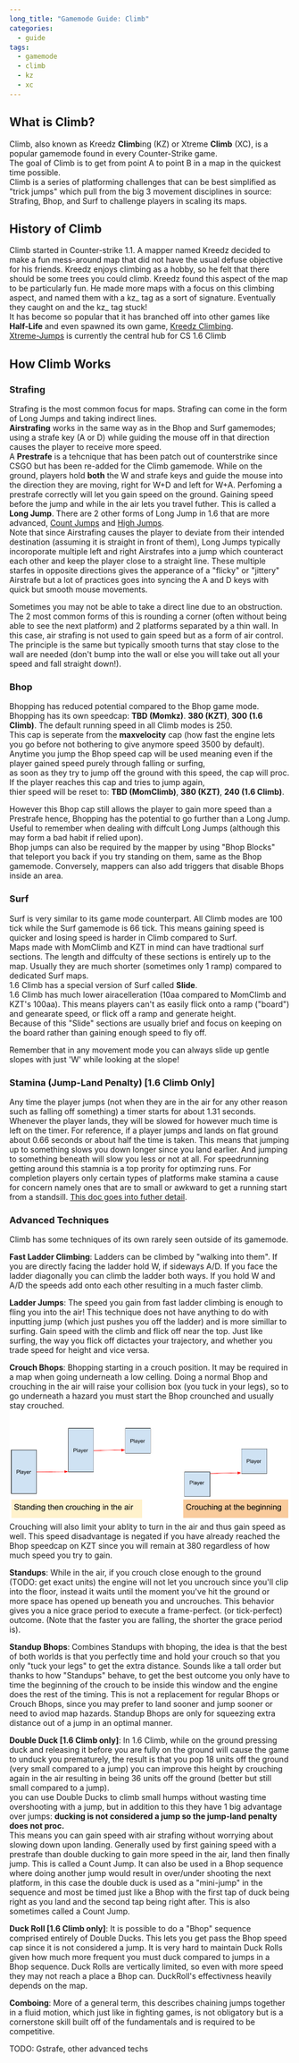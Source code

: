 ```yaml
---
long_title: "Gamemode Guide: Climb"
categories:
  - guide
tags:
  - gamemode
  - climb
  - kz
  - xc
---
```


## What is Climb?

Climb, also known as Kreedz **Climb**ing (KZ) or Xtreme **Climb** (XC), is a popular gamemode found in every Counter-Strike game.   
The goal of Climb is to get from point A to point B in a map in the quickest time possible.  
Climb is a series of platforming challenges that can be best simplified as "trick jumps" which pull from the big 3 movement disciplines in source:  
Strafing, Bhop, and Surf to challenge players in scaling its maps.

## History of Climb

Climb started in Counter-strike 1.1. A mapper named Kreedz decided to make a fun mess-around map that did not have the usual defuse objective for his friends. Kreedz enjoys climbing as a hobby, so he felt that there should be some trees you could climb. Kreedz found this aspect of the map to be particularly fun. He made more maps with a focus on this climbing aspect, and named them with a kz_ tag as a sort of signature. Eventually they caught on and the kz_ tag stuck!  
It has become so popular that it has branched off into other games like **Half-Life** and even spawned its own game, [Kreedz Climbing](https://store.steampowered.com/app/626680/Kreedz_Climbing/).  
[Xtreme-Jumps](https://xtreme-jumps.eu/news.php) is currently the central hub for CS 1.6 Climb

## How Climb Works

### Strafing

Strafing is the most common focus for maps. Strafing can come in the form of Long Jumps and taking indirect lines.  
**Airstrafing** works in the same way as in the Bhop and Surf gamemodes; using a strafe key (A or D) while guiding the mouse off in that direction causes the player to receive more speed.  
A **Prestrafe** is a tehcnique that has been patch out of counterstrike since CSGO but has been re-added for the Climb gamemode. While on the ground, players hold **both** the W and strafe keys and guide the mouse into the direction they are moving, right for W+D and left for W+A. Perfoming a prestrafe correctly will let you gain speed on the ground. Gaining speed before the jump and while in the air lets you travel futher. This is called a **Long Jump**. There are 2 other forms of Long Jump in 1.6 that are more advanced, [Count Jumps](https://kz-rush.com/en/page/countjump-physics) and [High Jumps](https://kz-rush.com/page/highjump-physics).  
Note that since Airstrafing causes the player to deviate from their intended destination (assuming it is straight in front of them), Long Jumps typically incoroporate multiple left and right Airstrafes into a jump which counteract each other and keep the player close to a straight line. These multiple starfes in opposite directions gives the apperance of a "flicky" or "jittery" Airstrafe but a lot of practices goes into syncing the A and D keys with quick but smooth mouse movements.

Sometimes you may not be able to take a direct line due to an obstruction.  
The 2 most common forms of this is rounding a corner (often without being able to see the next platform) and 2 platforms separated by a thin wall.
In this case, air strafing is not used to gain speed but as a form of air control. The principle is the same but typically smooth turns that stay close to the wall are needed (don't bump into the wall or else you will take out all your speed and fall straight down!).  

### Bhop

Bhopping has reduced potential compared to the Bhop game mode.  
Bhopping has its own speedcap: **TBD (Momkz)**.      **380 (KZT)**,      **300 (1.6 Climb)**. The default running speed in all Climb modes is 250.  
This cap is seperate from the **maxvelocity** cap (how fast the engine lets you go before not bothering to give anymore speed 3500 by default).  
Anytime you jump the Bhop speed cap will be used meaning even if the player gained speed purely through falling or surfing,  
as soon as they try to jump off the ground with this speed, the cap will proc. If the player reaches this cap and tries to jump again,  
thier speed will be reset to:  **TBD (MomClimb)**,     **380 (KZT)**,       **240 (1.6 Climb)**. 

However this Bhop cap still allows the player to gain more speed than a Prestrafe hence, Bhopping has the potential to go further than a Long Jump. Useful to remember when dealing with diffcult Long Jumps (although this may form a bad habit if relied upon).  
Bhop jumps can also be required by the mapper by using "Bhop Blocks" that teleport you back if you try standing on them, same as the Bhop gamemode. Conversely, mappers can also add triggers that disable Bhops inside an area.  

### Surf

Surf is very similar to its game mode counterpart. All Climb modes are 100 tick while the Surf gamemode is 66 tick. This means gaining speed is quicker and losing speed is harder in Climb compared to Surf.  
Maps made with MomClimb and KZT in mind can have tradtional surf sections. The length and diffculty of these sections is entirely up to the map. Usually they are much shorter (sometimes only 1 ramp) compared to dedicated Surf maps.  
1.6 Climb has a special version of Surf called **Slide**.  
1.6 Climb has much lower airacelleration  (10aa compared to MomClimb and KZT's 100aa). This means players can't as easily flick onto a ramp ("board") and genearate speed, or flick off a ramp and generate height.    
Because of this "Slide" sections are usually brief and focus on keeping on the board rather than gaining enough speed to fly off.

Remember that in any movement mode you can always slide up gentle slopes with just 'W' while looking at the slope!

### Stamina (Jump-Land Penalty) [1.6 Climb Only]

Any time the player jumps (not when they are in the air for any other reason such as falling off something) a timer starts for about 1.31 seconds.
Whenever the player lands, they will be slowed for however much time is left on the timer.
For reference, if a player jumps and lands on flat ground about 0.66 seconds or about half the time is taken.
This means that jumping up to something slows you down longer since you land earlier. And jumping to something beneath will slow you less or not at all.
For speedrunning getting around this stamnia is a top prority for optimzing runs. For completion players only certain types of platforms make stamina a cause for concern namely ones that are to small or awkward to get a running start from a standsill.
[This doc goes into futher detail](https://kzguide.gitlab.io/techniques/stamina/).

### Advanced Techniques 

Climb has some techniques of its own rarely seen outside of its gamemode.

**Fast Ladder Climbing**: Ladders can be climbed by "walking into them". If you are directly facing the ladder hold W, if sideways A/D. If you face the ladder diagonally you can climb the ladder both ways. If you hold W and A/D the speeds add onto each other resulting in a much faster climb.    

**Ladder Jumps**: The speed you gain from fast ladder climbing is enough to fling you into the air! This technique does not have anything to do with inputting jump (which just pushes you off the ladder) and is more simillar to surfing. Gain speed with the climb and flick off near the top. Just like surfing, the way you flick off dictactes your trajectory, and whether you trade speed for height and vice versa.  

**Crouch Bhops**: Bhopping starting in a crouch position. It may be required in a map when going underneath a low celling. Doing a normal Bhop and crouching in the air will raise your collision box (you tuck in your legs), so to go underneath a hazard you must start the Bhop crounched and usually stay crouched.  ![image](../../../../assets/Crouch_Bhop.png)  
Crouching will also limit your ablity to turn in the air and thus gain speed as well. This speed disadvantage is negated if you have already reached the Bhop speedcap on KZT since you will remain at 380 regardless of how much speed you try to gain.  

**Standups**: While in the air, if you crouch close enough to the ground (TODO: get exact units) the engine will not let you uncrouch since you'll clip into the floor, instead it waits until the moment you've hit the ground or more space has opened up beneath you and uncrouches. This behavior gives you a nice grace period to execute a frame-perfect. (or tick-perfect) outcome. (Note that the faster you are falling, the shorter the grace period is).  

**Standup Bhops**: Combines Standups with bhoping, the idea is that the best of both worlds is that you perfectly time and hold your crouch so that you only "tuck your legs" to get the extra distance. Sounds like a tall order but thanks to how "Standups" behave, to get the best outcome you only have to time the beginning of the crouch to be inside this window and the engine does the rest of the timing. This is not a replacement for regular Bhops or Crouch Bhops, since you may prefer to land sooner and jump sooner or need to aviod map hazards. Standup Bhops are only for squeezing extra distance out of a jump in an optimal manner. 

**Double Duck [1.6 Climb only]**: In 1.6 Climb, while on the ground pressing duck and releasing it before you are fully on the ground will cause the game to unduck you prematurely, the result is that you pop 18 units off the ground (very small compared to a jump) you can improve this height by crouching again in the air resulting in being 36 units off the ground (better but still small compared to a jump).  
you can use Double Ducks to climb small humps without wasting time overshooting with a jump, but in addition to this they have 1 big advantage over jumps:
**ducking is not considered a jump so the jump-land penalty does not proc.**  
This means you can gain speed with air strafing without worrying about slowing down upon landing. Generally used by first gaining speed with a prestrafe than double ducking to gain more speed in the air, land then finally jump. This is called a Count Jump. It can also be used in a Bhop sequence where doing another jump would result in over/under shooting the next platform, in this case the double duck is used as a "mini-jump" in the sequence and most be timed just like a Bhop with the first tap of duck being right as you land and the second tap being right after. This is also sometimes called a Count Jump. 

**Duck Roll [1.6 Climb only]**: It is possible to do a "Bhop" sequence comprised entirely of Double Ducks. This lets you get pass the Bhop speed cap since it is not considered a jump. It is very hard to maintain Duck Rolls given how much more frequent you must duck compared to jumps in a Bhop sequence. Duck Rolls are vertically limited, so even with more speed they may not reach a place a Bhop can. DuckRoll's effectivness heavily depends on the map.

**Comboing**: More of a general term, this describes chaining jumps together in a fluid motion, which just like in fighting games, is not obligatory but is a cornerstone skill built off of the fundamentals and is required to be competitive. 

TODO: Gstrafe, other advanced techs
